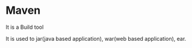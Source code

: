 # Maven
It is a Build tool

It is used to jar(java based application), war(web based application), ear.

